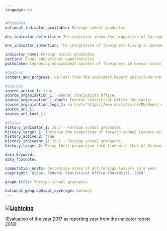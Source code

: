 ```yaml
---                   
language: en                   


#Metadata                   
national_indicator_available: Foreign school graduates                   

dns_indicator_definition: The indicator shows the proportion of foreign school graduates as a percentage of all foreign school leavers within a school year. In this case, the term “graduates” refers to people who leave general education schools with at least a secondary general school certificate.                   

dns_indicator_intention: The integration of foreigners living in Germany is an important prerequisite for cohesion within our society. A basic prerequisite for successful integration is the acquisition of sufficient qualifications at school to open up further educational and employment opportunities later on. The goal of the Federal Government is therefore to increase the share of foreign school graduates who obtain at least a secondary general school certificate and to bring this share into line with the corresponding rate for German school graduates by 2030.                   

indicator_name: Foreign school graduates                   
section: Equal educational opportunities                   
postulate: Improving educational success of foreigners in German schools                   

#Content                    
content_and_progress: <i>Text from the Indicator Report 2018</i><br><br>The school statistics, compiled by the individual Länder, form the data basis for this indicator. These statistics are generally derived from a complete count with an obligation to provide information. The Federal Statistical Office combines them to create a federal result based on the catalogue of definitions compiled by the Standing Conference of the Ministers of Education and Cultural Affairs.<br><br>The aggregation of the Länder results into the federal result is influenced by the different education policies of the Länder, for example, with regard to admission rules, in setting up courses of education in the area of vocational schools, etc. This can only be partially offset by formal regulations for the respective allocations.<br><br>Graduates are pupils who have left the respective type of school with a school certificate. Included are pupils who have changed to another type of general education school in order to obtain an additional certificate. Furthermore, foreigners are defined as all persons who are not German within the meaning of Article 116 (1) of the Basic Law, i.e. who do not hold the German citizenship. This also includes persons who are stateless and persons with undetermined citizenship. Germans who also hold another citizenship are not included in the foreign population.<br><br>In 2017, the share of foreign school graduates who obtained at least a secondary general school certificate measured against all foreign school leavers was 81.9&nbsp;%. Consequently, the share has increased by 3.9 percentage points compared with the previous year. Regarding the gender-specific shares, the share of foreign female graduates in all foreign female leavers was 86.4&nbsp;%, whereas the share of male graduates in all foreign male leavers was lower at 78.1&nbsp;%.<br><br>The share of German school graduates who obtained at least a secondary general school certificate, measured against all German school leavers, was most recently 94.8&nbsp;% and therefore stable. The gap between the share of foreign school graduates and German school graduates slightly increased from 12.0 percentage points in 1996 to 12.9 percentage points in 2017. After the values tended to converge up to 2013, they have been diverging since then.<br><br>Considering the certificates obtained shows that almost 28.4&nbsp;% of foreign school graduates from general education schools achieved a secondary general school certificate in 2017, 36.1&nbsp;% completed their schooling with a mid-level certificate, and 17.4&nbsp;% earned a higher education entrance qualification for general or applied sciences universities. The corresponding figures among German school graduates were 15.0&nbsp;%, 43.6&nbsp;% and 36.3&nbsp;%. Young foreign people are thus substantially under-represented in comparison to Germans, especially when it comes to the higher-level school leaving certificates.<br><br>The indicator 4.1.a “Early school leavers” also offers additional information on the topic of school graduates.                   

#Sources
source_active_1: true                           
source_organisation_1: Federal Statistical Office                           
source_organisation_1_short: Federal Statistical Office (Destatis)                           
source_organisation_logo_1: <a href="https://www.destatis.de/EN/Home/_node.html"><img src="https://g205sdgs.github.io/sdg-indicators/public/LogosEn/destatis.png" alt="Logo Federal Statistical Office (Destatis)" title="Click here to visit the homepage of the organization" /></a>                           
source_url_1:                            
source_url_text_1:                            

#Status                   
history_indicator_1: 10.1 - Foreign school graduates                   
history_target_1: Increase the proportion of foreign school leavers with a least a secondary general school certificate by 2030
history_active_2: true                   
history_indicator_2: 10.1 - Foreign school graduates                   
history_target_2: Bring their proportion into line with that of German school graduates by 2030

data_keyword:                    
data_footnote:                    

computation_units: Percentage share of all foreign leavers in a year                   
copyright: '&copy; Federal Statistical Office (Destatis), 2020'                   

graph_title: Foreign school graduates                   

national_geographical_coverage: Germany                   
---
```

<div>                               
  <div class="my-header">                               
    <h3><a href="https://sustainabledevelopment-deutschland.github.io/en/status/"><img src="https://g205sdgs.github.io/sdg-indicators/public/Wettersymbole/Blitz.png" title="The indicator is not moving in the right direction so that the gap to the target value is widening" alt="Lightning" />                               
       </a>                               
    </h3>                               
  </div>
  <div class="my-header-note">
    <span>(Evaluation of the year 2017 as reporting year from the indicator report 2018)</span>
  </div>                               
</div>